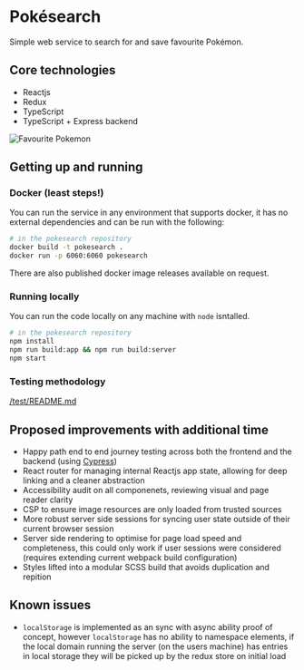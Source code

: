 # Pokésearch

Simple web service to search for and save favourite Pokémon.

## Core technologies

* Reactjs
* Redux
* TypeScript
* TypeScript + Express backend

![Favourite Pokemon](https://i.imgur.com/XT097eX.png "Favourite Pokémon")

## Getting up and running

### Docker (least steps!)
You can run the service in any environment that supports docker, it has no external dependencies
and can be run with the following:

```bash
# in the pokesearch repository
docker build -t pokesearch .
docker run -p 6060:6060 pokesearch
```

There are also published docker image releases available on request.

### Running locally
You can run the code locally on any machine with `node` isntalled.

```bash
# in the pokesearch repository
npm install
npm run build:app && npm run build:server
npm start
```

### Testing methodology
[/test/README.md](/test/README.md)

## Proposed improvements with additional time
* Happy path end to end journey testing across both the frontend and the backend (using [Cypress](https://www.cypress.io/))
* React router for managing internal Reactjs app state, allowing for deep linking and a
cleaner abstraction
* Accessibility audit on all componenets, reviewing visual and page reader clarity
* CSP to ensure image resources are only loaded from trusted sources
* More robust server side sessions for syncing user state outside of their current browser session
* Server side rendering to optimise for page load speed and completeness, this could only work
if user sessions were considered (requires extending current webpack build configuration)
* Styles lifted into a modular SCSS build that avoids duplication and repition

## Known issues
* `localStorage` is implemented as an sync with async ability proof of concept,
however `localStorage` has no ability to namespace elements, if the local domain
running the server (on the users machine) has entries in local storage they will
be picked up by the redux store on initial load
